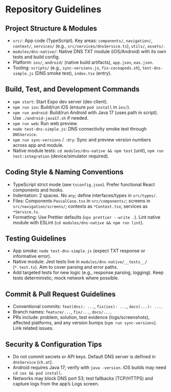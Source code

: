 # Repository Guidelines

## Project Structure & Modules

- `src/`: App code (TypeScript). Key areas: `components/`, `navigation/`, `context/`, `services/` (e.g., `src/services/dnsService.ts`), `utils/`, `assets/`.
- `modules/dns-native/`: Native DNS TXT module (iOS/Android) with its own tests and build config.
- Platform: `ios/`, `android/` (native build artifacts), `app.json`, `eas.json`.
- Tooling: `scripts/` (e.g., `sync-versions.js`, `fix-cocoapods.sh`), `test-dns-simple.js` (DNS smoke test), `index.tsx` (entry).

## Build, Test, and Development Commands

- `npm start`: Start Expo dev server (dev client).
- `npm run ios`: Build/run iOS (ensure `pod install` in `ios/`).
- `npm run android`: Build/run Android with Java 17 (uses path in script). Use `./android-java17.sh` if needed.
- `npm run web`: Run web preview.
- `node test-dns-simple.js`: DNS connectivity smoke test through `DNSService`.
- `npm run sync-versions` / `:dry`: Sync and preview version numbers across app and module.
- Native module tests: `cd modules/dns-native && npm test` (unit), `npm run test:integration` (device/simulator required).

## Coding Style & Naming Conventions

- TypeScript strict mode (see `tsconfig.json`). Prefer functional React components and hooks.
- Indentation: 2 spaces. No `any`; define interfaces/types in `src/types/`.
- Files: Components `PascalCase.tsx` in `src/components/`; screens in `src/navigation/screens/`; contexts as `*Context.tsx`; services as `*Service.ts`.
- Formatting: Use Prettier defaults (`npx prettier --write .`). Lint native module with ESLint (`cd modules/dns-native && npm run lint`).

## Testing Guidelines

- App smoke: `node test-dns-simple.js` (expect TXT response or informative error).
- Native module: Jest tests live in `modules/dns-native/__tests__/` (`*.test.ts`). Aim to cover parsing and error paths.
- Add targeted tests for new logic (e.g., response parsing, logging). Keep tests deterministic; mock network where possible.

## Commit & Pull Request Guidelines

- Conventional commits: `feat(dns): ...`, `fix(ios): ...`, `docs(...): ...`.
- Branch names: `feature/...`, `fix/...`, `docs/...`.
- PRs include: problem, solution, test evidence (logs/screenshots), affected platforms, and any version bumps (`npm run sync-versions`). Link related issues.

## Security & Configuration Tips

- Do not commit secrets or API keys. Default DNS server is defined in `dnsService` (`ch.at`).
- Android requires Java 17; verify with `java -version`. iOS builds may need `cd ios && pod install`.
- Networks may block DNS port 53; test fallbacks (TCP/HTTPS) and capture logs from the app’s Logs screen.
